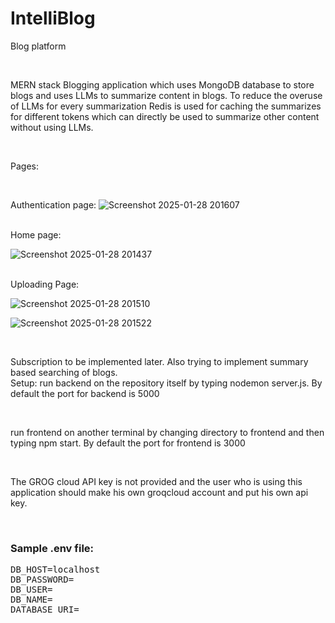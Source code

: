 # IntelliBlog
Blog platform 

<br>

MERN stack Blogging application which uses MongoDB database to store blogs and uses LLMs to summarize content in blogs.
To reduce the overuse of LLMs for every summarization Redis is used for caching the summarizes for different tokens which can directly be used to summarize other content without using LLMs. 

<br>

Pages:

<br>

Authentication page:
![Screenshot 2025-01-28 201607](https://github.com/user-attachments/assets/528fb5ae-eb81-4305-b9de-043794c9f066)

<br>
Home page:

![Screenshot 2025-01-28 201437](https://github.com/user-attachments/assets/7984b9e0-f95e-40a6-9b8a-cad4999dd7f2)



<br>
Uploading Page:

![Screenshot 2025-01-28 201510](https://github.com/user-attachments/assets/734b9954-28e1-40a0-bf75-68db977d8e5e)

![Screenshot 2025-01-28 201522](https://github.com/user-attachments/assets/bc9ba648-5b71-40d0-9d4a-77ea7f3938e6)


<br>

Subscription to be implemented later. Also trying to implement summary based searching of blogs.
<br>
Setup:
run backend on the repository itself by typing 
nodemon server.js. By default the port for backend is 5000

<br>

run frontend on another terminal by changing directory to frontend and then typing npm start. By default the port for frontend is 3000

<br>

The GROG cloud API key  is not provided and the user who is using this application should make his own groqcloud account and put his own api key.

<br>
<h3>Sample .env file:</h3>

<pre>
DB_HOST=localhost
DB_PASSWORD=<your_password>
DB_USER=<your_sql_db_user>
DB_NAME=<your_database_name>
DATABASE_URI=<your_mongodb_uri>
</pre>
